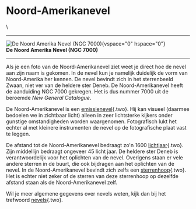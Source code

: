 # Noord-Amerikanevel

\

  -----------------------------------------------------------------------
  ![De Noord Amerika Nevel (NGC
  7000)](plaatjes/Noord_Amerika_Nevel.jpg){vspace="0" hspace="0"}\
  **De Noord Amerika Nevel (NGC 7000)**

  -----------------------------------------------------------------------

Als je een foto van de Noord-Amerikanevel ziet weet je direct hoe de
nevel aan zijn naam is gekomen. In de nevel kun je namelijk duidelijk de
vorm van Noord-Amerika her kennen. De nevel bevindt zich in het
sterrenbeeld Zwaan, niet ver van de heldere ster Deneb. De
Noord-Amerikanevel heeft de aanduiding NGC 7000 gekregen. Het is dus
nummer 7000 uit de beroemde *New General Catalogue*.

De Noord-Amerikanevel is een [emissienevel](emissienevel.html){.two}.
Hij kan visueel (daarmee bedoelen we in zichtbaar licht) alleen in zeer
lichtsterke kijkers onder gunstige omstandigheden worden waargenomen.
Fotografisch lukt het echter al met kleinere instrumenten de nevel op de
fotografische plaat vast te leggen.

De afstand tot de Noord-Amerikanevel bedraagt zo\'n 1600
[lichtjaar](lichtjaa.html){.two}. Zijn middellijn bedraagt ongeveer 45
licht jaar. De heldere ster Deneb is verantwoordelijk voor het oplichten
van de nevel. Overigens staan er vele andere sterren in de buurt, die
ook bijdragen aan het oplichten van de nevel. In de Noord-Amerikanevel
bevindt zich zelfs een [sterrenhoop](sterrenh.html){.two}. Het is echter
niet zeker of de sterren van deze sterrenhoop op dezelfde afstand staan
als de Noord-Amerikanevel zelf.

Wil je meer algemene gegevens over nevels weten, kijk dan bij het
trefwoord [nevels](nevels.html){.two}.
